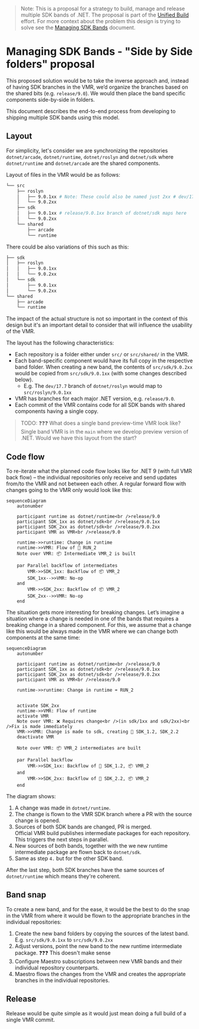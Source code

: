 > Note: This is a proposal for a strategy to build, manage and release multiple SDK bands of .NET. The proposal is part of the [Unified Build](./README.md) effort. For more context about the problem this design is trying to solve see the [Managing SDK Bands](./VMR-Managing-SDK-Bands.md) document.

# Managing SDK Bands - "Side by Side folders" proposal

This proposed solution would be to take the inverse approach and, instead of having SDK branches in the VMR, we’d organize the branches based on the shared bits (e.g. `release/9.0`). We would then place the band specific components side-by-side in folders.

This document describes the end-to-end process from developing to shipping multiple SDK bands using this model.

## Layout

For simplicity, let's consider we are synchronizing the repositories `dotnet/arcade`, `dotnet/runtime`, `dotnet/roslyn` and `dotnet/sdk` where `dotnet/runtime` and `dotnet/arcade` are the shared components.

Layout of files in the VMR would be as follows:

```sh
└── src
    ├── roslyn
    │   ├── 9.0.1xx # Note: These could also be named just 2xx # dev/17.X branch of dotnet/roslyn maps here
    │   └── 9.0.2xx
    ├── sdk
    │   ├── 9.0.1xx # release/9.0.1xx branch of dotnet/sdk maps here
    │   └── 9.0.2xx
    └── shared
        ├── arcade
        └── runtime
```

There could be also variations of this such as this:

```sh
├── sdk
│   ├── roslyn
│   │   ├── 9.0.1xx
│   │   └── 9.0.2xx
│   └── sdk
│       ├── 9.0.1xx
│       └── 9.0.2xx
└── shared
    ├── arcade
    └── runtime
```

The impact of the actual structure is not so important in the context of this design but it's an important detail to consider that will influence the usability of the VMR.

The layout has the following characteristics:

- Each repository is a folder either under `src/` or `src/shared/` in the VMR.
- Each band-specific component would have its full copy in the respective band folder. When creating a new band, the contents of `src/sdk/9.0.2xx` would be copied from `src/sdk/9.0.1xx` (with some changes described below).
  - E.g. The `dev/17.7` branch of `dotnet/roslyn` would map to `src/roslyn/9.0.1xx`
- VMR has branches for each major .NET version, e.g. `release/9.0`.
- Each commit of the VMR contains code for all SDK bands with shared components having a single copy.

> TODO: ❓❓❓ What does a single band preview-time VMR look like? Single band VMR is in the `main` where we develop preview version of .NET. Would we have this layout from the start?

## Code flow

To re-iterate what the planned code flow looks like for .NET 9 (with full VMR back flow) – the individual repositories only receive and send updates from/to the VMR and not between each other. A regular forward flow with changes going to the VMR only would look like this:

```mermaid
sequenceDiagram
    autonumber

    participant runtime as dotnet/runtime<br />release/9.0
    participant SDK_1xx as dotnet/sdk<br />release/9.0.1xx
    participant SDK_2xx as dotnet/sdk<br />release/9.0.2xx
    participant VMR as VMR<br />release/9.0

    runtime->>runtime: Change in runtime
    runtime->>VMR: Flow of 📄 RUN_2
    Note over VMR: 📦 Intermediate VMR_2 is built

    par Parallel backflow of intermediates
        VMR->>SDK_1xx: Backflow of 📦 VMR_2
        SDK_1xx-->>VMR: No-op
    and
        VMR->>SDK_2xx: Backflow of 📦 VMR_2
        SDK_2xx-->>VMR: No-op
    end
```

The situation gets more interesting for breaking changes. Let’s imagine a situation where a change is needed in one of the bands that requires a breaking change in a shared component. For this, we assume that a change like this would be always made in the VMR where we can change both components at the same time:

```mermaid
sequenceDiagram
    autonumber

    participant runtime as dotnet/runtime<br />release/9.0
    participant SDK_1xx as dotnet/sdk<br />release/9.0.1xx
    participant SDK_2xx as dotnet/sdk<br />release/9.0.2xx
    participant VMR as VMR<br />release/9.0

    runtime->>runtime: Change in runtime ➡️ RUN_2


    activate SDK_2xx
    runtime->>VMR: Flow of runtime
    activate VMR
    Note over VMR: ❌ Requires change<br />(in sdk/1xx and sdk/2xx)<br />Fix is made immediately
    VMR->>VMR: Change is made to sdk, creating 📄 SDK_1.2, SDK_2.2
    deactivate VMR

    Note over VMR: 📦 VMR_2 intermediates are built

    par Parallel backflow
        VMR->>SDK_1xx: Backflow of 📄 SDK_1.2, 📦 VMR_2
    and
        VMR->>SDK_2xx: Backflow of 📄 SDK_2.2, 📦 VMR_2
    end
```

The diagram shows:

1. A change was made in `dotnet/runtime`.
2. The change is flown to the VMR SDK branch where a PR with the source change is opened.
3. Sources of both SDK bands are changed, PR is merged.  
   Official VMR build publishes intermediate packages for each repository.  
   This triggers the next steps in parallel.
4. New sources of both bands, together with the we new runtime intermediate package are flown back to `dotnet/sdk`.
5. Same as step `4.` but for the other SDK band.

After the last step, both SDK branches have the same sources of `dotnet/runtime` which means they're coherent.

## Band snap

To create a new band, and for the ease, it would be the best to do the snap in the VMR from where it would be flown to the appropriate branches in the individual repositories:

1. Create the new band folders by copying the sources of the latest band.  
   E.g. `src/sdk/9.0.1xx` to `src/sdk/9.0.2xx`
2. Adjust versions, point the new band to the new runtime intermediate package. ❓❓❓ This doesn't make sense
3. Configure Maestro subscriptions between new VMR bands and their individual repository counterparts.
4. Maestro flows the changes from the VMR and creates the appropriate branches in the individual repositories.

## Release

Release would be quite simple as it would just mean doing a full build of a single VMR commit.
